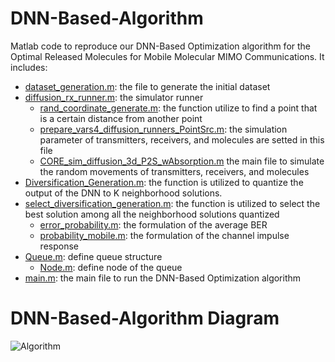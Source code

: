 # DNN-Based-Algorithm
Matlab code to reproduce our DNN-Based Optimization algorithm for the Optimal Released Molecules for Mobile Molecular MIMO Communications. It includes:

- [dataset_generation.m](dataset_generation.m): the file to generate the initial dataset
- [diffusion_rx_runner.m](diffusion_rx_runner.m): the simulator runner
  - [rand_coordinate_generate.m](rand_coordinate_generate.m): the function utilize to find a point that is a certain distance from another point
  - [prepare_vars4_diffusion_runners_PointSrc.m](prepare_vars4_diffusion_runners_PointSrc.m): the simulation parameter of transmitters, receivers, and molecules are setted in this file
  - [CORE_sim_diffusion_3d_P2S_wAbsorption.m](CORE_sim_diffusion_3d_P2S_wAbsorption.m) the main file to simulate the random movements of transmitters, receivers, and molecules
- [Diversification_Generation.m](Diversification_Generation.m): the function is utilized to quantize the output of the DNN to K neighborhood solutions.
- [select_diversification_generation.m](select_diversification_generation.m): the function is utilized to select the best solution among all the neighborhood solutions quantized
  - [error_probability.m](error_probability.m): the formulation of the average BER
  - [probability_mobile.m](probability_mobile.m): the formulation of the channel impulse response
- [Queue.m](Queue.m): define queue structure
  - [Node.m](Node.m): define node of the queue
- [main.m](main.m): the main file to run the DNN-Based Optimization algorithm

# DNN-Based-Algorithm Diagram
![Algorithm](Algorithm_Diagram.jpg)
